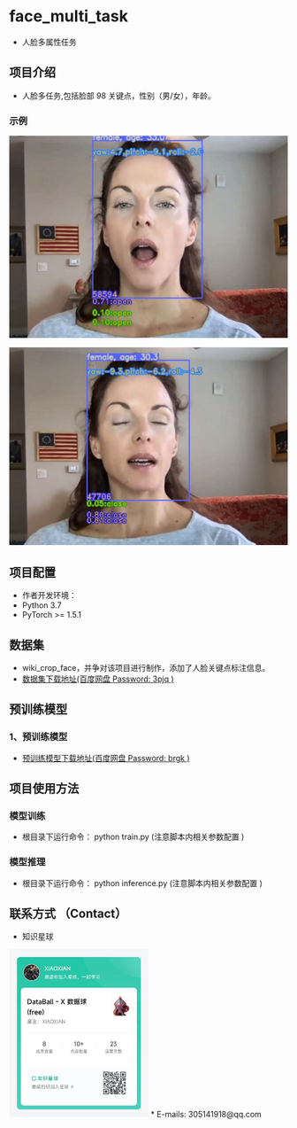 # face_multi_task
* 人脸多属性任务

## 项目介绍
* 人脸多任务,包括脸部 98 关键点，性别（男/女），年龄。
### 示例

![gs](doc/bioassay-a.png)

![gs](doc/bioassay-b.png)

## 项目配置
* 作者开发环境：
* Python 3.7
* PyTorch >= 1.5.1

## 数据集

* wiki_crop_face，并争对该项目进行制作，添加了人脸关键点标注信息。
* [数据集下载地址(百度网盘 Password: 3pjq )](https://pan.baidu.com/s/1i9fYkvt9wcZnsVGRckUnsg)


## 预训练模型
### 1、预训练模型
* [预训练模型下载地址(百度网盘 Password: brgk )](https://pan.baidu.com/s/1BVkJE-zH0Sf5Ojb12LZpvA)

## 项目使用方法
### 模型训练


* 根目录下运行命令： python train.py       (注意脚本内相关参数配置 )

### 模型推理
* 根目录下运行命令： python inference.py        (注意脚本内相关参数配置 )


## 联系方式 （Contact）
* 知识星球
<img src="doc/zsxq.jpg" width="50%" alt="知识星球">
* E-mails: 305141918@qq.com
